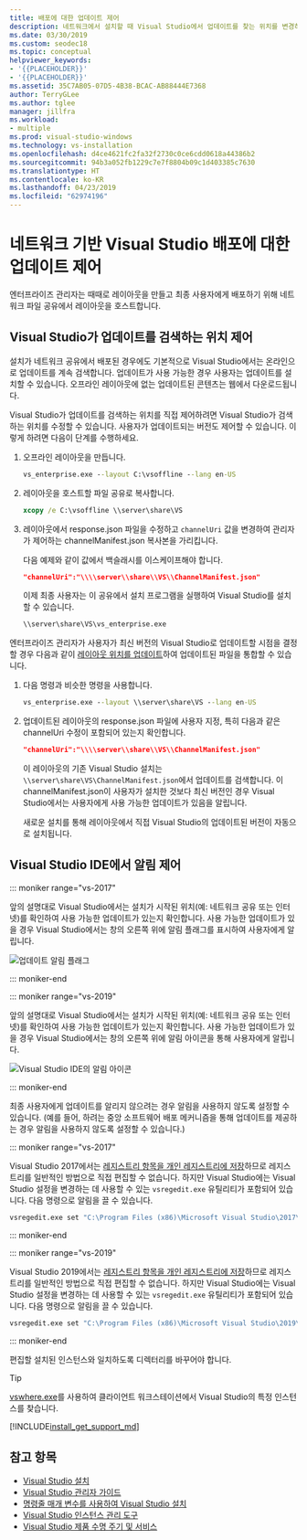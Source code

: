 ```yaml
---
title: 배포에 대한 업데이트 제어
description: 네트워크에서 설치할 때 Visual Studio에서 업데이트를 찾는 위치를 변경하는 방법을 알아봅니다.
ms.date: 03/30/2019
ms.custom: seodec18
ms.topic: conceptual
helpviewer_keywords:
- '{{PLACEHOLDER}}'
- '{{PLACEHOLDER}}'
ms.assetid: 35C7AB05-07D5-4B38-BCAC-AB88444E7368
author: TerryGLee
ms.author: tglee
manager: jillfra
ms.workload:
- multiple
ms.prod: visual-studio-windows
ms.technology: vs-installation
ms.openlocfilehash: d4ce4621fc2fa32f2730c0ce6cdd0618a44386b2
ms.sourcegitcommit: 94b3a052fb1229c7e7f8804b09c1d403385c7630
ms.translationtype: HT
ms.contentlocale: ko-KR
ms.lasthandoff: 04/23/2019
ms.locfileid: "62974196"
---
```

# <a name="control-updates-to-network-based-visual-studio-deployments"></a>네트워크 기반 Visual Studio 배포에 대한 업데이트 제어

엔터프라이즈 관리자는 때때로 레이아웃을 만들고 최종 사용자에게 배포하기 위해 네트워크 파일 공유에서 레이아웃을 호스트합니다.

## <a name="controlling-where-visual-studio-looks-for-updates"></a>Visual Studio가 업데이트를 검색하는 위치 제어

설치가 네트워크 공유에서 배포된 경우에도 기본적으로 Visual Studio에서는 온라인으로 업데이트를 계속 검색합니다. 업데이트가 사용 가능한 경우 사용자는 업데이트를 설치할 수 있습니다. 오프라인 레이아웃에 없는 업데이트된 콘텐츠는 웹에서 다운로드됩니다.

Visual Studio가 업데이트를 검색하는 위치를 직접 제어하려면 Visual Studio가 검색하는 위치를 수정할 수 있습니다. 사용자가 업데이트되는 버전도 제어할 수 있습니다. 이렇게 하려면 다음이 단계를 수행하세요.

1. 오프라인 레이아웃을 만듭니다.

   ```cmd
   vs_enterprise.exe --layout C:\vsoffline --lang en-US
   ```

2. 레이아웃을 호스트할 파일 공유로 복사합니다.

   ```cmd
   xcopy /e C:\vsoffline \\server\share\VS
   ```

3. 레이아웃에서 response.json 파일을 수정하고 `channelUri` 값을 변경하여 관리자가 제어하는 channelManifest.json 복사본을 가리킵니다.

   다음 예제와 같이 값에서 백슬래시를 이스케이프해야 합니다.

   ```json
   "channelUri":"\\\\server\\share\\VS\\ChannelManifest.json"
   ```

   이제 최종 사용자는 이 공유에서 설치 프로그램을 실행하여 Visual Studio를 설치할 수 있습니다.

   ```cmd
   \\server\share\VS\vs_enterprise.exe
   ```

엔터프라이즈 관리자가 사용자가 최신 버전의 Visual Studio로 업데이트할 시점을 결정할 경우 다음과 같이 [레이아웃 위치를 업데이트](update-a-network-installation-of-visual-studio.md)하여 업데이트된 파일을 통합할 수 있습니다.

1. 다음 명령과 비슷한 명령을 사용합니다.

   ```cmd
   vs_enterprise.exe --layout \\server\share\VS --lang en-US
   ```

2. 업데이트된 레이아웃의 response.json 파일에 사용자 지정, 특히 다음과 같은 channelUri 수정이 포함되어 있는지 확인합니다.

   ```json
   "channelUri":"\\\\server\\share\\VS\\ChannelManifest.json"
   ```

   이 레이아웃의 기존 Visual Studio 설치는 `\\server\share\VS\ChannelManifest.json`에서 업데이트를 검색합니다. 이 channelManifest.json이 사용자가 설치한 것보다 최신 버전인 경우 Visual Studio에서는 사용자에게 사용 가능한 업데이트가 있음을 알립니다.

   새로운 설치를 통해 레이아웃에서 직접 Visual Studio의 업데이트된 버전이 자동으로 설치됩니다.

## <a name="controlling-notifications-in-the-visual-studio-ide"></a>Visual Studio IDE에서 알림 제어

::: moniker range="vs-2017"

앞의 설명대로 Visual Studio에서는 설치가 시작된 위치(예: 네트워크 공유 또는 인터넷)를 확인하여 사용 가능한 업데이트가 있는지 확인합니다. 사용 가능한 업데이트가 있을 경우 Visual Studio에서는 창의 오른쪽 위에 알림 플래그를 표시하여 사용자에게 알립니다.

   ![업데이트 알림 플래그](media/notification-flag.png)

::: moniker-end

::: moniker range="vs-2019"

앞의 설명대로 Visual Studio에서는 설치가 시작된 위치(예: 네트워크 공유 또는 인터넷)를 확인하여 사용 가능한 업데이트가 있는지 확인합니다. 사용 가능한 업데이트가 있을 경우 Visual Studio에서는 창의 오른쪽 위에 알림 아이콘을 통해 사용자에게 알립니다.

   ![Visual Studio IDE의 알림 아이콘](media/vs-2019/notification-bar.png "Visual Studio IDE의 알림 아이콘")

::: moniker-end

최종 사용자에게 업데이트를 알리지 않으려는 경우 알림을 사용하지 않도록 설정할 수 있습니다. (예를 들어, 하려는 중앙 소프트웨어 배포 메커니즘을 통해 업데이트를 제공하는 경우 알림을 사용하지 않도록 설정할 수 있습니다.)

::: moniker range="vs-2017"

Visual Studio 2017에서는 [레지스트리 항목을 개인 레지스트리에 저장](tools-for-managing-visual-studio-instances.md#editing-the-registry-for-a-visual-studio-instance)하므로 레지스트리를 일반적인 방법으로 직접 편집할 수 없습니다. 하지만 Visual Studio에는 Visual Studio 설정을 변경하는 데 사용할 수 있는 `vsregedit.exe` 유틸리티가 포함되어 있습니다. 다음 명령으로 알림을 끌 수 있습니다.

```cmd
vsregedit.exe set "C:\Program Files (x86)\Microsoft Visual Studio\2017\Enterprise" HKCU ExtensionManager AutomaticallyCheckForUpdates2Override dword 0
```

::: moniker-end

::: moniker range="vs-2019"

Visual Studio 2019에서는 [레지스트리 항목을 개인 레지스트리에 저장](tools-for-managing-visual-studio-instances.md#editing-the-registry-for-a-visual-studio-instance)하므로 레지스트리를 일반적인 방법으로 직접 편집할 수 없습니다. 하지만 Visual Studio에는 Visual Studio 설정을 변경하는 데 사용할 수 있는 `vsregedit.exe` 유틸리티가 포함되어 있습니다. 다음 명령으로 알림을 끌 수 있습니다.

```cmd
vsregedit.exe set "C:\Program Files (x86)\Microsoft Visual Studio\2019\Enterprise" HKCU ExtensionManager AutomaticallyCheckForUpdates2Override dword 0
```

::: moniker-end

편집할 설치된 인스턴스와 일치하도록 디렉터리를 바꾸어야 합니다.

> [!TIP]
> [vswhere.exe](tools-for-managing-visual-studio-instances.md#detecting-existing-visual-studio-instances)를 사용하여 클라이언트 워크스테이션에서 Visual Studio의 특정 인스턴스를 찾습니다.

[!INCLUDE[install_get_support_md](includes/install_get_support_md.md)]

## <a name="see-also"></a>참고 항목

* [Visual Studio 설치](install-visual-studio.md)
* [Visual Studio 관리자 가이드](visual-studio-administrator-guide.md)
* [명령줄 매개 변수를 사용하여 Visual Studio 설치](use-command-line-parameters-to-install-visual-studio.md)
* [Visual Studio 인스턴스 관리 도구](tools-for-managing-visual-studio-instances.md)
* [Visual Studio 제품 수명 주기 및 서비스](/visualstudio/releases/2019/servicing/)